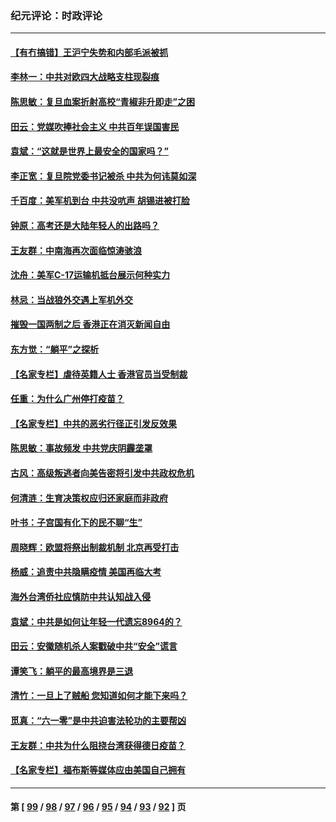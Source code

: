 ### 纪元评论：时政评论
---
#### [【有冇搞错】王沪宁失势和内部毛派被抓](../../pages/nsc1025/n13007238.md) 
#### [李林一：中共对欧四大战略支柱现裂痕](../../pages/nsc1025/n13008149.md) 
#### [陈思敏：复旦血案折射高校“青椒非升即走”之困](../../pages/nsc1025/n13007131.md) 
#### [田云：党媒吹捧社会主义 中共百年误国害民](../../pages/nsc1025/n13006682.md) 
#### [袁斌：“这就是世界上最安全的国家吗？”](../../pages/nsc1025/n13006971.md) 
#### [李正宽：复旦院党委书记被杀 中共为何讳莫如深](../../pages/nsc1025/n13006751.md) 
#### [千百度：美军机到台 中共没吭声 胡锡进被打脸](../../pages/nsc1025/n13006844.md) 
#### [钟原：高考还是大陆年轻人的出路吗？](../../pages/nsc1025/n13006480.md) 
#### [王友群：中南海再次面临惊涛骇浪](../../pages/nsc1025/n13006002.md) 
#### [沈舟：美军C-17运输机抵台展示何种实力](../../pages/nsc1025/n13005684.md) 
#### [林忌：当战狼外交遇上军机外交](../../pages/nsc1025/n13006025.md) 
#### [摧毁一国两制之后 香港正在消灭新闻自由](../../pages/nsc1025/n13005901.md) 
#### [东方觉：“躺平”之探析](../../pages/nsc1025/n13005853.md) 
#### [【名家专栏】虐待英籍人士 香港官员当受制裁](../../pages/nsc1025/n13005146.md) 
#### [任重：为什么广州停打疫苗？](../../pages/nsc1025/n13005577.md) 
#### [【名家专栏】中共的恶劣行径正引发反效果](../../pages/nsc1025/n13005145.md) 
#### [陈思敏：事故频发 中共党庆阴霾垄罩](../../pages/nsc1025/n13004410.md) 
#### [古风：高级叛逃者向美告密将引发中共政权危机](../../pages/nsc1025/n13003640.md) 
#### [何清涟：生育决策权应归还家庭而非政府](../../pages/nsc1025/n13004348.md) 
#### [叶书：子宫国有化下的民不聊“生”](../../pages/nsc1025/n13004029.md) 
#### [周晓辉：欧盟将祭出制裁机制 北京再受打击](../../pages/nsc1025/n13003599.md) 
#### [杨威：追责中共隐瞒疫情 美国再临大考](../../pages/nsc1025/n13003542.md) 
#### [海外台湾侨社应慎防中共认知战入侵](../../pages/nsc1025/n13003571.md) 
#### [袁斌：中共是如何让年轻一代遗忘8964的？](../../pages/nsc1025/n13002646.md) 
#### [田云：安徽随机杀人案戳破中共“安全”谎言](../../pages/nsc1025/n13002188.md) 
#### [谭笑飞：躺平的最高境界是三退](../../pages/nsc1025/n13002385.md) 
#### [清竹：一旦上了贼船 您知道如何才能下来吗？](../../pages/nsc1025/n13002292.md) 
#### [觅真：“六一零”是中共迫害法轮功的主要帮凶](../../pages/nsc1025/n13002234.md) 
#### [王友群：中共为什么阻挠台湾获得德日疫苗？](../../pages/nsc1025/n13002032.md) 
#### [【名家专栏】福布斯等媒体应由美国自己拥有](../../pages/nsc1025/n13001319.md) 

---
#### 第 [ [99](./99.md) / [98](./98.md) / [97](./97.md) / [96](./96.md) / [95](./95.md) / [94](./94.md) / [93](./93.md) / [92](./92.md) ] 页
